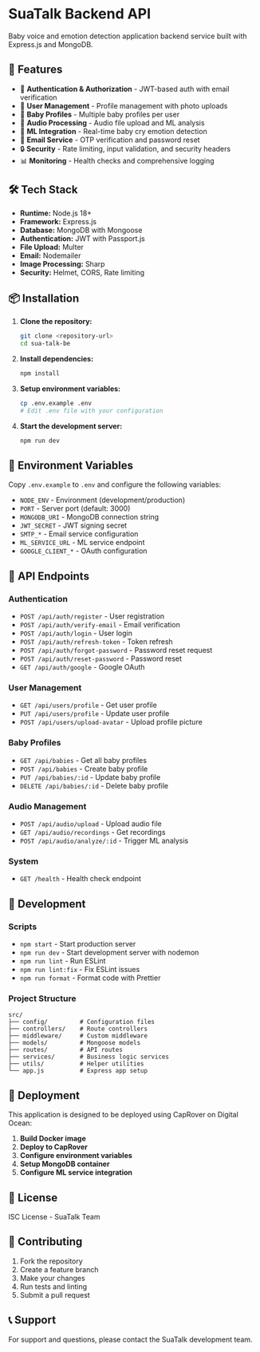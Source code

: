 # SuaTalk Backend API

Baby voice and emotion detection application backend service built with Express.js and MongoDB.

## 🚀 Features

- 🔐 **Authentication & Authorization** - JWT-based auth with email verification
- 👤 **User Management** - Profile management with photo uploads
- 🍼 **Baby Profiles** - Multiple baby profiles per user
- 🎵 **Audio Processing** - Audio file upload and ML analysis
- 🤖 **ML Integration** - Real-time baby cry emotion detection
- 📧 **Email Service** - OTP verification and password reset
- 🔒 **Security** - Rate limiting, input validation, and security headers
- 📊 **Monitoring** - Health checks and comprehensive logging

## 🛠️ Tech Stack

- **Runtime:** Node.js 18+
- **Framework:** Express.js
- **Database:** MongoDB with Mongoose
- **Authentication:** JWT with Passport.js
- **File Upload:** Multer
- **Email:** Nodemailer
- **Image Processing:** Sharp
- **Security:** Helmet, CORS, Rate limiting

## 📦 Installation

1. **Clone the repository:**
   ```bash
   git clone <repository-url>
   cd sua-talk-be
   ```

2. **Install dependencies:**
   ```bash
   npm install
   ```

3. **Setup environment variables:**
   ```bash
   cp .env.example .env
   # Edit .env file with your configuration
   ```

4. **Start the development server:**
   ```bash
   npm run dev
   ```

## 🔧 Environment Variables

Copy `.env.example` to `.env` and configure the following variables:

- `NODE_ENV` - Environment (development/production)
- `PORT` - Server port (default: 3000)
- `MONGODB_URI` - MongoDB connection string
- `JWT_SECRET` - JWT signing secret
- `SMTP_*` - Email service configuration
- `ML_SERVICE_URL` - ML service endpoint
- `GOOGLE_CLIENT_*` - OAuth configuration

## 🚦 API Endpoints

### Authentication
- `POST /api/auth/register` - User registration
- `POST /api/auth/verify-email` - Email verification
- `POST /api/auth/login` - User login
- `POST /api/auth/refresh-token` - Token refresh
- `POST /api/auth/forgot-password` - Password reset request
- `POST /api/auth/reset-password` - Password reset
- `GET /api/auth/google` - Google OAuth

### User Management
- `GET /api/users/profile` - Get user profile
- `PUT /api/users/profile` - Update user profile
- `POST /api/users/upload-avatar` - Upload profile picture

### Baby Profiles
- `GET /api/babies` - Get all baby profiles
- `POST /api/babies` - Create baby profile
- `PUT /api/babies/:id` - Update baby profile
- `DELETE /api/babies/:id` - Delete baby profile

### Audio Management
- `POST /api/audio/upload` - Upload audio file
- `GET /api/audio/recordings` - Get recordings
- `POST /api/audio/analyze/:id` - Trigger ML analysis

### System
- `GET /health` - Health check endpoint

## 🧪 Development

### Scripts

- `npm start` - Start production server
- `npm run dev` - Start development server with nodemon
- `npm run lint` - Run ESLint
- `npm run lint:fix` - Fix ESLint issues
- `npm run format` - Format code with Prettier

### Project Structure

```
src/
├── config/         # Configuration files
├── controllers/    # Route controllers
├── middleware/     # Custom middleware
├── models/         # Mongoose models
├── routes/         # API routes
├── services/       # Business logic services
├── utils/          # Helper utilities
└── app.js          # Express app setup
```

## 🐳 Deployment

This application is designed to be deployed using CapRover on Digital Ocean:

1. **Build Docker image**
2. **Deploy to CapRover**
3. **Configure environment variables**
4. **Setup MongoDB container**
5. **Configure ML service integration**

## 📝 License

ISC License - SuaTalk Team

## 🤝 Contributing

1. Fork the repository
2. Create a feature branch
3. Make your changes
4. Run tests and linting
5. Submit a pull request

## 📞 Support

For support and questions, please contact the SuaTalk development team. 